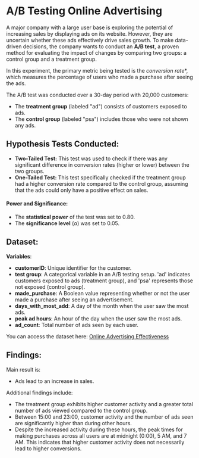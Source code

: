 # A/B Testing Online Advertising

A major company with a large user base is exploring the potential of increasing sales by displaying ads on its website. However, they are uncertain whether these ads effectively drive sales growth. To make data-driven decisions, the company wants to conduct an **A/B test**, a proven method for evaluating the impact of changes by comparing two groups: a control group and a treatment group.

In this experiment, the primary metric being tested is the *conversion rate**, which measures the percentage of users who made a purchase after seeing the ads.

The A/B test was conducted over a 30-day period with 20,000 customers:

* The **treatment group** (labeled "ad") consists of customers exposed to ads.
* The **control group** (labeled "psa") includes those who were not shown any ads.

## Hypothesis Tests Conducted:

* **Two-Tailed Test:** This test was used to check if there was any significant difference in conversion rates (higher or lower) between the two groups.
* **One-Tailed Test:** This test specifically checked if the treatment group had a higher conversion rate compared to the control group, assuming that the ads could only have a positive effect on sales.

#### Power and Significance:

* The **statistical power** of the test was set to 0.80.
* The **significance level** ($\alpha$) was set to 0.05.


## Dataset:

**Variables**: 
 
* **customerID**: Unique identifier for the customer.
* **test group**: A categorical variable in an A/B testing setup.
'ad' indicates customers exposed to ads (treatment group), and 'psa' represents those not exposed (control group).
* **made_purchase**: A Boolean value representing whether or not the user made a purchase after seeing an advertisement.
* **days_with_most_add**: A day of the month when the user saw the most ads.
* **peak ad hours**: An hour of the day when the user saw the most ads.
* **ad_count**: Total number of ads seen by each user.

      
You can access the dataset here: [Online Advertising Effectiveness](https://www.kaggle.com/datasets/farhadzeynalli/online-advertising-effectiveness-study-ab-testing/data)

## Findings:
Main result is:

 * Ads lead to an increase in sales. 
 
Additional findings include:

* The treatment group exhibits higher customer activity and a greater total number of ads viewed compared to the control group.
* Between 15:00 and 23:00, customer activity and the number of ads seen are significantly higher than during other hours.
* Despite the increased activity during these hours, the peak times for making purchases across all users are at midnight (0:00), 5 AM, and 7 AM. This indicates that higher customer activity does not necessarily lead to higher conversions.

